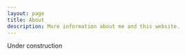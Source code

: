 ```yaml
---
layout: page
title: About
description: More information about me and this website.
---
```


Under construction

<!-- ## Contact form -->

<!-- {% include contact_form.html %} -->
